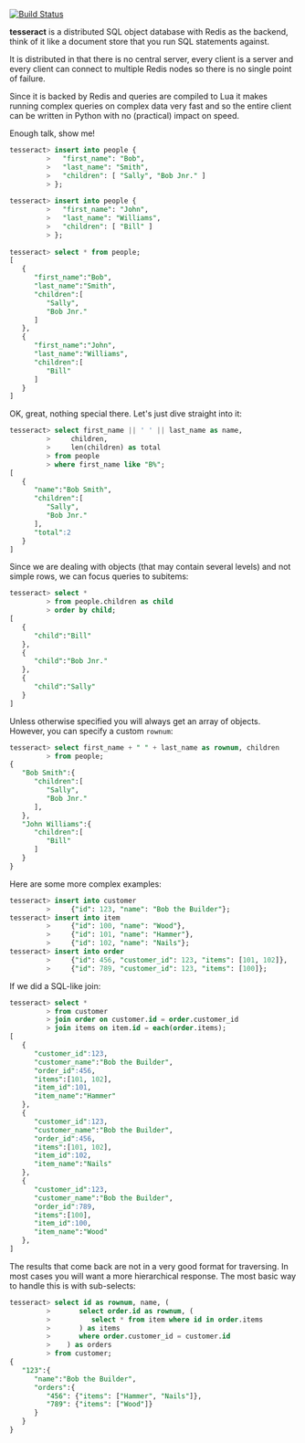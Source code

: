 [![Build Status](https://travis-ci.org/elliotchance/tesseract.svg?branch=master)](https://travis-ci.org/elliotchance/tesseract)

**tesseract** is a distributed SQL object database with Redis as the backend,
think of it like a document store that you run SQL statements against.

It is distributed in that there is no central server, every client is a server
and every client can connect to multiple Redis nodes so there is no single point
of failure.

Since it is backed by Redis and queries are compiled to Lua it makes running
complex queries on complex data very fast and so the entire client can be
written in Python with no (practical) impact on speed.

Enough talk, show me!

```sql
tesseract> insert into people {
         >   "first_name": "Bob",
         >   "last_name": "Smith",
         >   "children": [ "Sally", "Bob Jnr." ]
         > };
         
tesseract> insert into people {
         >   "first_name": "John",
         >   "last_name": "Williams",
         >   "children": [ "Bill" ]
         > };
         
tesseract> select * from people;
[
   {
      "first_name":"Bob",
      "last_name":"Smith",
      "children":[
         "Sally",
         "Bob Jnr."
      ]
   },
   {
      "first_name":"John",
      "last_name":"Williams",
      "children":[
         "Bill"
      ]
   }
]
```

OK, great, nothing special there. Let's just dive straight into it:

```sql
tesseract> select first_name || ' ' || last_name as name,
         >     children,
         >     len(children) as total
         > from people
         > where first_name like "B%";
[
   {
      "name":"Bob Smith",
      "children":[
         "Sally",
         "Bob Jnr."
      ],
      "total":2
   }
]
```

Since we are dealing with objects (that may contain several levels) and not
simple rows, we can focus queries to subitems:

```sql
tesseract> select *
         > from people.children as child
         > order by child;
[
   {
      "child":"Bill"
   },
   {
      "child":"Bob Jnr."
   },
   {
      "child":"Sally"
   }
]
```

Unless otherwise specified you will always get an array of objects. However, you
can specify a custom `rownum`:

```sql
tesseract> select first_name + " " + last_name as rownum, children
         > from people;
{
   "Bob Smith":{
      "children":[
         "Sally",
         "Bob Jnr."
      ],
   },
   "John Williams":{
      "children":[
         "Bill"
      ]
   }
}
```

Here are some more complex examples:

```sql
tesseract> insert into customer
         >     {"id": 123, "name": "Bob the Builder"};
tesseract> insert into item
         >     {"id": 100, "name": "Wood"},
         >     {"id": 101, "name": "Hammer"},
         >     {"id": 102, "name": "Nails"};
tesseract> insert into order
         >     {"id": 456, "customer_id": 123, "items": [101, 102]},
         >     {"id": 789, "customer_id": 123, "items": [100]};
```

If we did a SQL-like join:

```sql
tesseract> select *
         > from customer
         > join order on customer.id = order.customer_id
         > join items on item.id = each(order.items);
[
   {
      "customer_id":123,
      "customer_name":"Bob the Builder",
      "order_id":456,
      "items":[101, 102],
      "item_id":101,
      "item_name":"Hammer"
   },
   {
      "customer_id":123,
      "customer_name":"Bob the Builder",
      "order_id":456,
      "items":[101, 102],
      "item_id":102,
      "item_name":"Nails"
   },
   {
      "customer_id":123,
      "customer_name":"Bob the Builder",
      "order_id":789,
      "items":[100],
      "item_id":100,
      "item_name":"Wood"
   },
]
```

The results that come back are not in a very good format for traversing. In most
cases you will want a more hierarchical response. The most basic way to handle
this is with sub-selects:

```sql
tesseract> select id as rownum, name, (
         >       select order.id as rownum, (
         >          select * from item where id in order.items
         >       ) as items
         >       where order.customer_id = customer.id
         >    ) as orders
         > from customer;
{
   "123":{
      "name":"Bob the Builder",
      "orders":{
         "456": {"items": ["Hammer", "Nails"]},
         "789": {"items": ["Wood"]}
      }
   }
}
```
